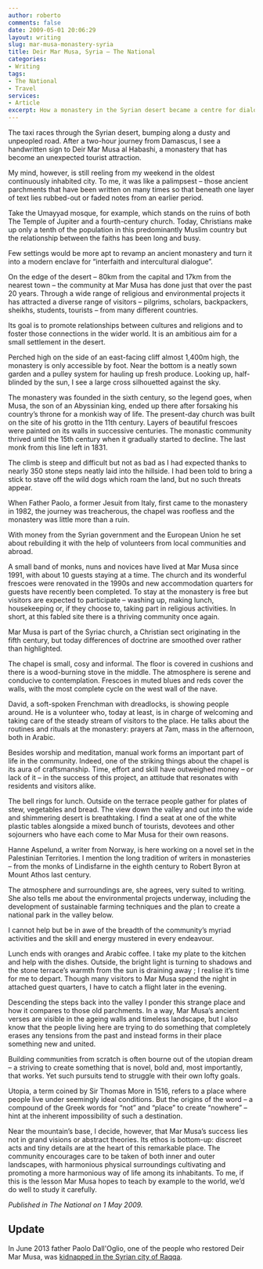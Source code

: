 ```yaml
---
author: roberto
comments: false
date: 2009-05-01 20:06:29
layout: writing
slug: mar-musa-monastery-syria
title: Deir Mar Musa, Syria – The National
categories:
- Writing
tags:
- The National
- Travel
services:
- Article
excerpt: How a monastery in the Syrian desert became a centre for dialogue among religions and cultures
---
```


<span class="firstcharacter">T</span>he taxi races through the Syrian desert, bumping along a dusty and unpeopled road. After a two-hour journey from Damascus, I see a handwritten sign to Deir Mar Musa al Habashi, a monastery that has become an unexpected tourist attraction.

My mind, however, is still reeling from my weekend in the oldest continuously inhabited city. To me, it was like a palimpsest – those ancient parchments that have been written on many times so that beneath one layer of text lies rubbed-out or faded notes from an earlier period.

Take the Umayyad mosque, for example, which stands on the ruins of both The Temple of Jupiter and a fourth-century church. Today, Christians make up only a tenth of the population in this predominantly Muslim country but the relationship between the faiths has been long and busy.

Few settings would be more apt to revamp an ancient monastery and turn it into a modern enclave for “interfaith and intercultural dialogue”.

On the edge of the desert – 80km from the capital and 17km from the nearest town – the community at Mar Musa has done just that over the past 20 years. Through a wide range of religious and environmental projects it has attracted a diverse range of visitors – pilgrims, scholars, backpackers, sheikhs, students, tourists – from many different countries.

Its goal is to promote relationships between cultures and religions and to foster those connections in the wider world. It is an ambitious aim for a small settlement in the desert.


Perched high on the side of an east-facing cliff almost 1,400m high, the monastery is only accessible by foot. Near the bottom is a neatly sown garden and a pulley system for hauling up fresh produce. Looking up, half-blinded by the sun, I see a large cross silhouetted against the sky.

The monastery was founded in the sixth century, so the legend goes, when Musa, the son of an Abyssinian king, ended up there after forsaking his country’s throne for a monkish way of life. The present-day church was built on the site of his grotto in the 11th century. Layers of beautiful frescoes were painted on its walls in successive centuries. The monastic community thrived until the 15th century when it gradually started to decline. The last monk from this line left in 1831.

The climb is steep and difficult but not as bad as I had expected thanks to nearly 350 stone steps neatly laid into the hillside. I had been told to bring a stick to stave off the wild dogs which roam the land, but no such threats appear.

When Father Paolo, a former Jesuit from Italy, first came to the monastery in 1982, the journey was treacherous, the chapel was roofless and the monastery was little more than a ruin.

With money from the Syrian government and the European Union he set about rebuilding it with the help of volunteers from local communities and abroad.

A small band of monks, nuns and novices have lived at Mar Musa since 1991, with about 10 guests staying at a time. The church and its wonderful frescoes were renovated in the 1990s and new accommodation quarters for guests have recently been completed. To stay at the monastery is free but visitors are expected to participate – washing up, making lunch, housekeeping or, if they choose to, taking part in religious activities. In short, at this fabled site there is a thriving community once again.

Mar Musa is part of the Syriac church, a Christian sect originating in the fifth century, but today differences of doctrine are smoothed over rather than highlighted.

The chapel is small, cosy and informal. The floor is covered in cushions and there is a wood-burning stove in the middle. The atmosphere is serene and conducive to contemplation. Frescoes in muted blues and reds cover the walls, with the most complete cycle on the west wall of the nave.

David, a soft-spoken Frenchman with dreadlocks, is showing people around. He is a volunteer who, today at least, is in charge of welcoming and taking care of the steady stream of visitors to the place. He talks about the routines and rituals at the monastery: prayers at 7am, mass in the afternoon, both in Arabic.

Besides worship and meditation, manual work forms an important part of life in the community. Indeed, one of the striking things about the chapel is its aura of craftsmanship. Time, effort and skill have outweighed money – or lack of it – in the success of this project, an attitude that resonates with residents and visitors alike.

The bell rings for lunch. Outside on the terrace people gather for plates of stew, vegetables and bread. The view down the valley and out into the wide and shimmering desert is breathtaking. I find a seat at one of the white plastic tables alongside a mixed bunch of tourists, devotees and other sojourners who have each come to Mar Musa for their own reasons.

Hanne Aspelund, a writer from Norway, is here working on a novel set in the Palestinian Territories. I mention the long tradition of writers in monasteries – from the monks of Lindisfarne in the eighth century to Robert Byron at Mount Athos last century.

The atmosphere and surroundings are, she agrees, very suited to writing. She also tells me about the environmental projects underway, including the development of sustainable farming techniques and the plan to create a national park in the valley below.

I cannot help but be in awe of the breadth of the community’s myriad activities and the skill and energy mustered in every endeavour.

Lunch ends with oranges and Arabic coffee. I take my plate to the kitchen and help with the dishes. Outside, the bright light is turning to shadows and the stone terrace’s warmth from the sun is draining away ; I realise it’s time for me to depart. Though many visitors to Mar Musa spend the night in attached guest quarters, I have to catch a flight later in the evening.

Descending the steps back into the valley I ponder this strange place and how it compares to those old parchments. In a way, Mar Musa’s ancient verses are visible in the ageing walls and timeless landscape, but I also know that the people living here are trying to do something that completely erases any tensions from the past and instead forms in their place something new and united.

Building communities from scratch is often bourne out of the utopian dream – a striving to create something that is novel, bold and, most importantly, that works. Yet such pursuits tend to struggle with their own lofty goals.

Utopia, a term coined by Sir Thomas More in 1516, refers to a place where people live under seemingly ideal conditions. But the origins of the word – a compound of the Greek words for “not” and “place” to create “nowhere” – hint at the inherent impossibility of such a destination.

Near the mountain’s base, I decide, however, that Mar Musa’s success lies not in grand visions or abstract theories. Its ethos is bottom-up: discreet acts and tiny details are at the heart of this remarkable place. The community encourages care to be taken of both inner and outer landscapes, with harmonious physical surroundings cultivating and promoting a more harmonious way of life among its inhabitants. To me, if this is the lesson Mar Musa hopes to teach by example to the world, we’d do well to study it carefully.

*Published in The National on 1 May 2009.*

## Update
In June 2013 father Paolo Dall'Oglio, one of the people who restored Deir Mar Musa, was [kidnapped in the Syrian city of Raqqa](http://www.reuters.com/article/2013/07/29/us-syria-crisis-priest-idUSBRE96S12620130729).

